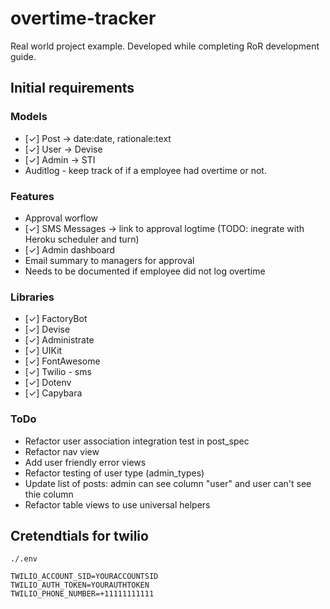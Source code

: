 # overtime-tracker

Real world project example. Developed while completing RoR development guide.

## Initial requirements

### Models

- [✓] Post -> date:date, rationale:text
- [✓] User -> Devise
- [✓] Admin -> STI
- Auditlog - keep track of if a employee had overtime or not.

### Features

- Approval worflow
- [✓] SMS Messages -> link to approval logtime (TODO: inegrate with Heroku scheduler and turn)
- [✓] Admin dashboard
- Email summary to managers for approval
- Needs to be documented if employee did not log overtime

### Libraries

- [✓] FactoryBot
- [✓] Devise
- [✓] Administrate
- [✓] UIKit
- [✓] FontAwesome
- [✓] Twilio - sms
- [✓] Dotenv
- [✓] Capybara

### ToDo

- Refactor user association integration test in post_spec
- Refactor nav view
- Add user friendly error views
- Refactor testing of user type (admin_types)
- Update list of posts: admin can see column "user" and user can't see thie column
- Refactor table views to use universal helpers

## Cretendtials for twilio

`./.env`
```
TWILIO_ACCOUNT_SID=YOURACCOUNTSID
TWILIO_AUTH_TOKEN=YOURAUTHTOKEN
TWILIO_PHONE_NUMBER=+11111111111
```
